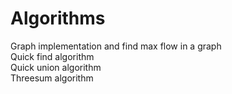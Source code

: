 # Algorithms

Graph implementation and find max flow in a graph <br/>
Quick find algorithm <br/>
Quick union algorithm <br/>
Threesum algorithm <br/>


